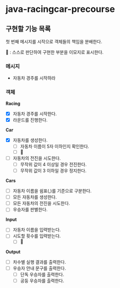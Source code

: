 # java-racingcar-precourse

## 구현할 기능 목록

첫 번째 메시지를 시작으로 객체들의 책임을 분배한다.

👀 : 스스로 판단하여 구현한 부분을 이모지로 표시한다.

### 메시지

- 자동차 경주를 시작하라

### 객체

**Racing**

- [x]  자동차 경주를 시작한다.
- [x]  라운드를 진행한다.

**Car**

- [x]  자동차를 생성한다.
    - [ ]  자동차 이름이 5자 이하인지 확인한다.
    - [ ]  👀
- [ ]  자동차의 전진을 시도한다.
    - [ ]  무작위 값이 4 이상일 경우 전진한다.
    - [ ]  무작위 값이 3 이하일 경우 정지한다.

**Cars**

- [ ]  자동차 이름을 쉼표(,)를 기준으로 구분한다.
- [ ]  모든 자동차를 생성한다.
- [ ]  모든 자동차의 전진을 시도한다.
- [ ]  우승자를 판별한다.

**Input**

- [ ]  자동차 이름을 입력받는다.
- [ ]  시도할 횟수를 입력받는다.
    - [ ] 👀

**Output**

- [ ]  차수별 실행 결과를 출력한다.
- [ ]  우승자 안내 문구를 출력한다.
    - [ ]  단독 우승자를 출력한다.
    - [ ]  공둥 우승자를 출력한다.